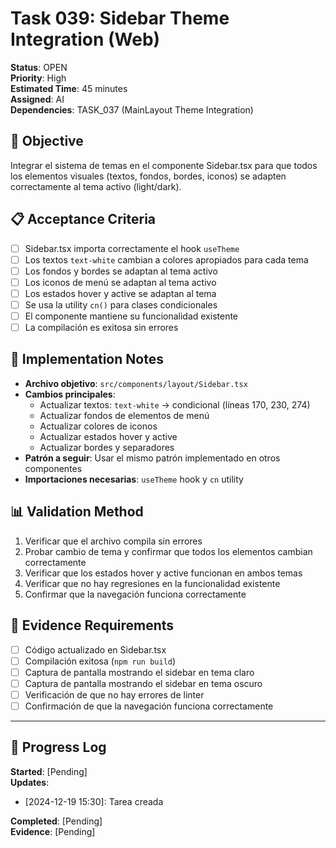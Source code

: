 # Task 039: Sidebar Theme Integration (Web)

**Status**: OPEN  
**Priority**: High  
**Estimated Time**: 45 minutes  
**Assigned**: AI  
**Dependencies**: TASK_037 (MainLayout Theme Integration)

## 🎯 Objective
Integrar el sistema de temas en el componente Sidebar.tsx para que todos los elementos visuales (textos, fondos, bordes, iconos) se adapten correctamente al tema activo (light/dark).

## 📋 Acceptance Criteria
- [ ] Sidebar.tsx importa correctamente el hook `useTheme`
- [ ] Los textos `text-white` cambian a colores apropiados para cada tema
- [ ] Los fondos y bordes se adaptan al tema activo
- [ ] Los iconos de menú se adaptan al tema activo
- [ ] Los estados hover y active se adaptan al tema
- [ ] Se usa la utility `cn()` para clases condicionales
- [ ] El componente mantiene su funcionalidad existente
- [ ] La compilación es exitosa sin errores

## 🔧 Implementation Notes
- **Archivo objetivo**: `src/components/layout/Sidebar.tsx`
- **Cambios principales**:
  - Actualizar textos: `text-white` → condicional (líneas 170, 230, 274)
  - Actualizar fondos de elementos de menú
  - Actualizar colores de iconos
  - Actualizar estados hover y active
  - Actualizar bordes y separadores
- **Patrón a seguir**: Usar el mismo patrón implementado en otros componentes
- **Importaciones necesarias**: `useTheme` hook y `cn` utility

## 📊 Validation Method
1. Verificar que el archivo compila sin errores
2. Probar cambio de tema y confirmar que todos los elementos cambian correctamente
3. Verificar que los estados hover y active funcionan en ambos temas
4. Verificar que no hay regresiones en la funcionalidad existente
5. Confirmar que la navegación funciona correctamente

## 📁 Evidence Requirements
- [ ] Código actualizado en Sidebar.tsx
- [ ] Compilación exitosa (`npm run build`)
- [ ] Captura de pantalla mostrando el sidebar en tema claro
- [ ] Captura de pantalla mostrando el sidebar en tema oscuro
- [ ] Verificación de que no hay errores de linter
- [ ] Confirmación de que la navegación funciona correctamente

---

## 📝 Progress Log
**Started**: [Pending]  
**Updates**: 
- [2024-12-19 15:30]: Tarea creada

**Completed**: [Pending]  
**Evidence**: [Pending]
